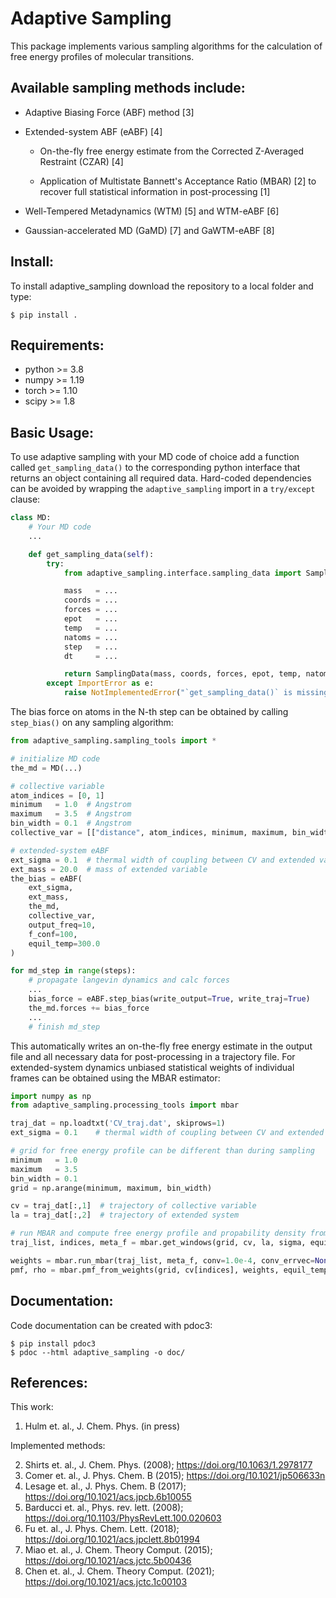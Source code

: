 Adaptive Sampling
=================

This package implements various sampling algorithms for the calculation of free energy profiles of molecular transitions. 

## Available sampling methods include:
*	Adaptive Biasing Force (ABF) method [3] 
	
* 	Extended-system ABF (eABF) [4]

	* On-the-fly free energy estimate from the Corrected Z-Averaged Restraint (CZAR) [4]
	
	* Application of Multistate Bannett's Acceptance Ratio (MBAR) [2] to recover full statistical information in post-processing [1]
	
* 	Well-Tempered Metadynamics (WTM) [5] and WTM-eABF [6]

* 	Gaussian-accelerated MD (GaMD) [7] and GaWTM-eABF [8]

## Install:
To install adaptive_sampling download the repository to a local folder and type:
```shell
$ pip install .
```


## Requirements:
* python >= 3.8
* numpy >= 1.19
* torch >= 1.10
* scipy >= 1.8

## Basic Usage:
To use adaptive sampling with your MD code of choice add a function called `get_sampling_data()` to the corresponding python interface that returns an object containing all required data. Hard-coded dependencies can be avoided by wrapping the `adaptive_sampling` import in a `try/except` clause:

```python
class MD:
    # Your MD code
    ...

    def get_sampling_data(self):
        try:
            from adaptive_sampling.interface.sampling_data import SamplingData

            mass   = ...
            coords = ...
            forces = ...
            epot   = ...
            temp   = ...
            natoms = ...
            step   = ...
            dt     = ...

            return SamplingData(mass, coords, forces, epot, temp, natoms, step, dt)
        except ImportError as e:
            raise NotImplementedError("`get_sampling_data()` is missing `adaptive_sampling` package") from e
```
The bias force on atoms in the N-th step can be obtained by calling `step_bias()` on any sampling algorithm:
```python
from adaptive_sampling.sampling_tools import *

# initialize MD code
the_md = MD(...)

# collective variable
atom_indices = [0, 1] 
minimum   = 1.0  # Angstrom
maximum   = 3.5  # Angstrom
bin_width = 0.1  # Angstrom 
collective_var = [["distance", atom_indices, minimum, maximum, bin_width]]

# extended-system eABF 
ext_sigma = 0.1  # thermal width of coupling between CV and extended variable in Angstrom
ext_mass = 20.0  # mass of extended variable 
the_bias = eABF(
    ext_sigma, 
    ext_mass, 
    the_md, 
    collective_var, 
    output_freq=10, 
    f_conf=100, 
    equil_temp=300.0
)

for md_step in range(steps):
    # propagate langevin dynamics and calc forces 
    ... 
    bias_force = eABF.step_bias(write_output=True, write_traj=True)
    the_md.forces += bias_force
    ...
    # finish md_step
```
This automatically writes an on-the-fly free energy estimate in the output file and all necessary data for post-processing in a trajectory file.
For extended-system dynamics unbiased statistical weights of individual frames can be obtained using the MBAR estimator:
```python
import numpy as np
from adaptive_sampling.processing_tools import mbar

traj_dat = np.loadtxt('CV_traj.dat', skiprows=1)
ext_sigma = 0.1    # thermal width of coupling between CV and extended variable 

# grid for free energy profile can be different than during sampling
minimum   = 1.0     
maximum   = 3.5    
bin_width = 0.1    
grid = np.arange(minimum, maximum, bin_width)

cv = traj_dat[:,1]  # trajectory of collective variable
la = traj_dat[:,2]  # trajectory of extended system

# run MBAR and compute free energy profile and propability density from statistical weights
traj_list, indices, meta_f = mbar.get_windows(grid, cv, la, sigma, equil_temp=300.0)

weights = mbar.run_mbar(traj_list, meta_f, conv=1.0e-4, conv_errvec=None, outfreq=100, equil_temp=300.0)
pmf, rho = mbar.pmf_from_weights(grid, cv[indices], weights, equil_temp=300.0)
```

## Documentation:
Code documentation can be created with pdoc3:
```shell
$ pip install pdoc3
$ pdoc --html adaptive_sampling -o doc/
```
## References:
This work:
1.  Hulm et. al., J. Chem. Phys. (in press)

Implemented methods:

2.  Shirts et. al., J. Chem. Phys. (2008); <https://doi.org/10.1063/1.2978177>
3.  Comer et. al., J. Phys. Chem. B (2015); <https://doi.org/10.1021/jp506633n> 
4.  Lesage et. al., J. Phys. Chem. B (2017); <https://doi.org/10.1021/acs.jpcb.6b10055>
5.  Barducci et. al., Phys. rev. lett. (2008); <https://doi.org/10.1103/PhysRevLett.100.020603>
6.  Fu et. al., J. Phys. Chem. Lett. (2018); <https://doi.org/10.1021/acs.jpclett.8b01994>
7.  Miao et. al., J. Chem. Theory Comput. (2015); <https://doi.org/10.1021/acs.jctc.5b00436>
8.  Chen et. al., J. Chem. Theory Comput. (2021); <https://doi.org/10.1021/acs.jctc.1c00103>

